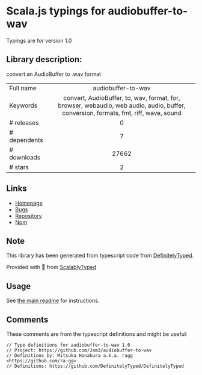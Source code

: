
# Scala.js typings for audiobuffer-to-wav

Typings are for version 1.0

## Library description:
convert an AudioBuffer to .wav format

|                    |                 |
| ------------------ | :-------------: |
| Full name          | audiobuffer-to-wav |
| Keywords           | convert, AudioBuffer, to, wav, format, for, browser, webaudio, web audio, audio, buffer, conversion, formats, fmt, riff, wave, sound |
| # releases         | 0 |
| # dependents       | 7 |
| # downloads        | 27662 |
| # stars            | 2 |

## Links
- [Homepage](https://github.com/Jam3/audiobuffer-to-wav)
- [Bugs](https://github.com/Jam3/audiobuffer-to-wav/issues)
- [Repository](https://github.com/Jam3/audiobuffer-to-wav)
- [Npm](https://www.npmjs.com/package/audiobuffer-to-wav)
    


## Note
This library has been generated from typescript code from [DefinitelyTyped](https://definitelytyped.org).

Provided with :purple_heart: from [ScalablyTyped](https://github.com/oyvindberg/ScalablyTyped)

## Usage
See [the main readme](../../readme.md) for instructions.

## Comments

These comments are from the typescript definitions and might be useful:
```
// Type definitions for audiobuffer-to-wav 1.0
// Project: https://github.com/Jam3/audiobuffer-to-wav
// Definitions by: Mitsuka Hanakura a.k.a. ragg <https://github.com/ra-gg>
// Definitions: https://github.com/DefinitelyTyped/DefinitelyTyped

```


